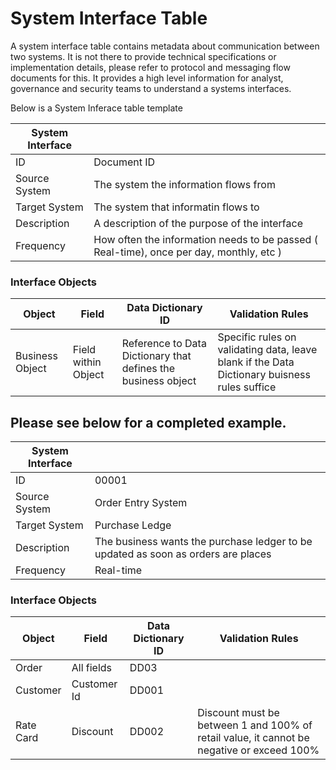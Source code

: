 # System Interface Table
A system interface table contains metadata about communication between two systems. 
It is not there to provide technical specifications or implementation details, please refer to protocol and messaging flow documents for this. 
It provides a high level information for analyst, governance and security teams to understand a systems interfaces.

Below is a System Inferace table template

| System Interface |                                                                                      |
| ------------- | --------------------------------------------------------------------------------------- | 
| ID            | Document ID                                                                             |
| Source System | The system the information flows from                                                   |
| Target System | The system that informatin flows to                                                     |
| Description   | A description of the purpose of the interface                                           |
| Frequency     | How often the information needs to be passed ( Real-time), once per day, monthly, etc ) |
### Interface Objects                                                                                                                                                                              
| Object           | Field                | Data Dictionary ID                                            | Validation Rules |
| ---------------- | -------------------- | ------------------------------------------------------------- | -------------------------------------------------------------------------------------------- |
| Business Object  | Field within Object  | Reference to Data Dictionary that defines the business object | Specific rules on validating data, leave blank if the Data Dictionary buisness rules suffice |


Please see below for a completed example.
---

<p>

| System Interface |                                                                                      |
| ------------- | --------------------------------------------------------------------------------------- | 
| ID            | 00001                                                                                   |
| Source System | Order Entry System                                                                      |
| Target System | Purchase Ledge                                                                          |
| Description   | The business wants the purchase ledger to be updated as soon as orders are places       |
| Frequency     | Real-time                                                                               |
### Interface Objects                                                                                                                                                                              
| Object           | Field                | Data Dictionary ID                                            | Validation Rules |
| ---------------- | -------------------- | ------------------------------------------------------------- | -------------------------------------------------------------------------------------------- |
| Order            | All fields  | DD03                                                          |                                                                                              |
| Customer         | Customer Id | DD001                                                         |                                                                                              |
| Rate Card        | Discount    | DD002                                                         | Discount must be between 1 and 100% of retail value, it cannot be negative or exceed 100%    |
